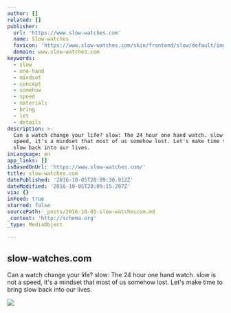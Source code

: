 ```yaml
---
author: []
related: []
publisher:
  url: 'https://www.slow-watches.com'
  name: Slow-watches
  favicon: 'https://www.slow-watches.com/skin/frontend/slow/default/img/ico/fav.png'
  domain: www.slow-watches.com
keywords:
  - slow
  - one-hand
  - mindset
  - concept
  - somehow
  - speed
  - materials
  - bring
  - let
  - details
description: >-
  Can a watch change your life? slow: The 24 hour one hand watch. slow is not a
  speed, it's a mindset that most of us somehow lost. Let's make time to bring
  slow back into our lives.
inLanguage: en
app_links: []
isBasedOnUrl: 'https://www.slow-watches.com/'
title: slow-watches.com
datePublished: '2016-10-05T20:09:30.912Z'
dateModified: '2016-10-05T20:09:15.207Z'
via: {}
inFeed: true
starred: false
sourcePath: _posts/2016-10-05-slow-watchescom.md
_context: 'http://schema.org'
_type: MediaObject

---
```

<article style=""><h1>slow-watches.com</h1><p>Can a watch change your life? slow: The 24 hour one hand watch. slow is not a speed, it's a mindset that most of us somehow lost. Let's make time to bring slow back into our lives.</p><img src="http://www.slow-watches.com/media/wysiwyg/OpenGraph/slow_SWISS_MADE_4.jpg" /></article>